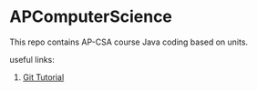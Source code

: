 # APComputerScience
This repo contains AP-CSA course Java coding based on units.


useful links:
1. [Git Tutorial](https://docs.github.com/en/get-started/quickstart/hello-world)
